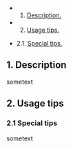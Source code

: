 - 1. [ Description. ](#1)
- 2. [ Usage tips. ](#2)
* 2.1.  [ Special tips. ](#2.1)


<a name="1"></a>
## 1. Description

sometext

<a name="2"></a>
## 2. Usage tips
<a name="2.1"></a>
### 2.1 Special tips

sometext

